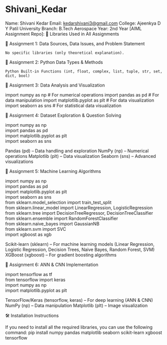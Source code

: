 # Shivani_Kedar
Name: Shivani Kedar
Email: kedarshivani3@gmail.com
College: Ajeenkya D Y Patil University
Branch: B.Tech Aerospace
Year: 2nd Year
[AIML Assignment Repo]:
📌 Libraries Used in All Assignments

📁 Assignment 1: Data Sources, Data Issues, and Problem Statement

    No specific libraries (only theoretical explanation).

📁 Assignment 2: Python Data Types & Methods

    Python Built-in Functions (int, float, complex, list, tuple, str, set, dict, bool)

📁 Assignment 3: Data Analysis and Visualization

import numpy as np  # For numerical operations
import pandas as pd  # For data manipulation
import matplotlib.pyplot as plt  # For data visualization
import seaborn as sns  # For statistical data visualization

📁 Assignment 4: Dataset Exploration & Question Solving

import numpy as np  
import pandas as pd  
import matplotlib.pyplot as plt  
import seaborn as sns  

Pandas (pd) – Data handling and exploration
NumPy (np) – Numerical operations
Matplotlib (plt) – Data visualization
Seaborn (sns) – Advanced visualizations

📁 Assignment 5: Machine Learning Algorithms

import numpy as np  
import pandas as pd  
import matplotlib.pyplot as plt  
import seaborn as sns  
from sklearn.model_selection import train_test_split  
from sklearn.linear_model import LinearRegression, LogisticRegression  
from sklearn.tree import DecisionTreeRegressor, DecisionTreeClassifier  
from sklearn.ensemble import RandomForestClassifier  
from sklearn.naive_bayes import GaussianNB  
from sklearn.svm import SVC  
import xgboost as xgb  

Scikit-learn (sklearn) – For machine learning models (Linear Regression, Logistic Regression, Decision Trees, Naive Bayes, Random Forest, SVM)
XGBoost (xgboost) – For gradient boosting algorithms

📁 Assignment 6: ANN & CNN Implementation

import tensorflow as tf  
from tensorflow import keras  
import numpy as np  
import matplotlib.pyplot as plt  

TensorFlow/Keras (tensorflow, keras) – For deep learning (ANN & CNN)
NumPy (np) – Data manipulation
Matplotlib (plt) – Image visualization

🛠 Installation Instructions

If you need to install all the required libraries, you can use the following command:
pip install numpy pandas matplotlib seaborn scikit-learn xgboost tensorflow
